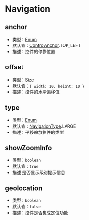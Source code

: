 # Navigation

## anchor

- 类型：[Enum](/guide/constants.html#controlanchor)
- 默认值：[ControlAnchor](/guide/constants.html#controlanchor).TOP_LEFT
- 描述：控件的停靠位置

## offset

- 类型：[Size](/api/#size)
- 默认值：`{ width: 10, height: 10 }`
- 描述：控件的水平偏移值

## type

- 类型：[Enum](/guide/constants.html#navigationtype)
- 默认值：[NavigationType](/guide/constants.html#navigationtype).LARGE
- 描述：平移缩放控件的类型

## showZoomInfo

- 类型：`boolean`
- 默认值：`true`
- 描述 是否显示级别提示信息

## geolocation

- 类型：`boolean`
- 默认值：`false`
- 描述：控件是否集成定位功能
